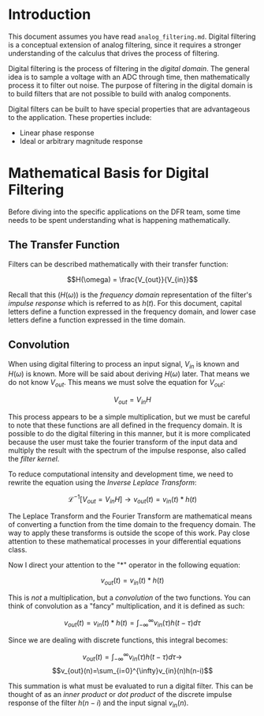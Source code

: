 # Introduction

This document assumes you have read `analog_filtering.md`.
Digital filtering is a conceptual extension of analog filtering, since it requires a stronger understanding of the calculus that drives the process of filtering.

Digital filtering is the process of filtering in the *digital domain*.
The general idea is to sample a voltage with an ADC through time, then mathematically process it to filter out noise.
The purpose of filtering in the digital domain is to build filters that are not possible to build with analog components.

Digital filters can be built to have special properties that are advantageous to the application.
These properties include:
 - Linear phase response
 - Ideal or arbitrary magnitude response

# Mathematical Basis for Digital Filtering

Before diving into the specific applications on the DFR team, some time needs to be spent understanding what is happening mathematically.

## The Transfer Function

Filters can be described mathematically with their transfer function:

$$H(\omega) = \frac{V_{out}}{V_{in}}$$

Recall that this ($H(\omega)$) is the *frequency domain* representation of the filter's *impulse response* which is referred to as $h(t)$. 
For this document, capital letters define a function expressed in the frequency domain, and lower case letters define a function expressed in the time domain.

## Convolution

When using digital filtering to process an input signal, $V_{in}$ is known and $H(\omega)$ is known. More will be said about deriving $H(\omega)$ later.
That means we do not know $V_{out}$.
This means we must solve the equation for $V_{out}$:

$$V_{out} = V_{in}H$$

This process appears to be a simple multiplication, but we must be careful to note that these functions are all defined in the frequency domain.
It is possible to do the digital filtering in this manner, but it is more complicated because the user must take the fourier transform of the input data and multiply the result with the spectrum of the impulse response, also called the *filter kernel*.

To reduce computational intensity and development time, we need to rewrite the equation using the *Inverse Leplace Transform*:

$$\mathcal{L}^{-1}[V_{out} = V_{in}H] \to v_{out}(t) = v_{in}(t)*h(t)$$

The Leplace Transform and the Fourier Transform are mathematical means of converting a function from the time domain to the frequency domain.
The way to apply these transforms is outside the scope of this work.
Pay close attention to these mathematical processes in your differential equations class.

Now I direct your attention to the "$*$" operator in the following equation:

$$v_{out}(t) = v_{in}(t)*h(t)$$

This is *not* a multiplication, but a *convolution* of the two functions.
You can think of convolution as a "fancy" multiplication, and it is defined as such:

$$v_{out}(t) = v_{in}(t)*h(t) = \int_{-\infty}^{\infty}v_{in}(\tau)h(t-\tau)d\tau$$

Since we are dealing with discrete functions, this integral becomes:

$$v_{out}(t) = \int_{-\infty}^{\infty}v_{in}(\tau)h(t-\tau)d\tau\to$$
$$v_{out}(n)=\sum_{i=0}^{\infty}v_{in}(n)h(n-i)$$

This summation is what must be evaluated to run a digital filter.
This can be thought of as an *inner product* or *dot product* of the discrete impulse response of the filter $h(n-i)$ and the input signal $v_{in}(n)$.
